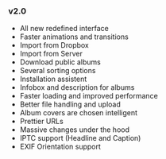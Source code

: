 ### v2.0
- All new redefined interface
- Faster animations and transitions
- Import from Dropbox
- Import from Server
- Download public albums
- Several sorting options
- Installation assistent
- Infobox and description for albums
- Faster loading and improved performance
- Better file handling and upload
- Album covers are chosen intelligent
- Prettier URLs
- Massive changes under the hood
- IPTC support (Headline and Caption)
- EXIF Orientation support